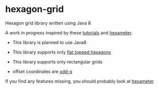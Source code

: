 # hexagon-grid
Hexagon grid library written using Java 8

A work in progress inspired by these [tutorials](http://www.redblobgames.com/grids/hexagons/) and [hexameter](https://github.com/Hexworks/hexameter).

- This library is planned to use Java8

- This library supports only [flat topped hexagons](http://www.redblobgames.com/grids/hexagons/#basics)

- This library supports only rectangular grids

- offset coordinates are [odd-q](http://www.redblobgames.com/grids/hexagons/#coordinates)

If you find any features missing, you should probably look at [hexameter](https://github.com/Hexworks/hexameter)